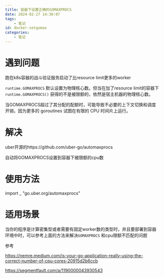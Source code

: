 ```yaml
---
title: 容器下设置正确的GOMAXPROCS
date: 2024-02-27 14:30:07
tags:
	- 笔记
id: docker-setgomax
categories:
	- 笔记
---
```


# 遇到问题

跑在k8s容器的战斗验证服务启动了比resource limit更多的worker

`runtime.GOMAXPROCS` 默认设置为物理核心数。但当在加了resource limit的容器下 `runtime.GOMAXPROCS()` 获得的不是被限额的，依然是宿主机器的物理核心数。

当GOMAXPROCS超过了其分配的配额时，可能导致不必要的上下文切换和调度开销，因为更多的 goroutines 试图在有限的 CPU 时间片上运行。

# 解决

uber开源的https://github.com/uber-go/automaxprocs

自动将GOMAXPROCS设置到容器下被限额的cpu数

# 使用方法

import _ "go.uber.org/automaxprocs"

# 适用场景

当你的程序是计算密集型或者需要有固定worker数的类型时，并且要部署到容器环境中时，可以参考上面的方法来解决`GOMAXPROCS` 和cpu限额不匹配的问题

参考

https://nemre.medium.com/is-your-go-application-really-using-the-correct-number-of-cpu-cores-20915d2b6ccb

https://segmentfault.com/a/1190000043930543
